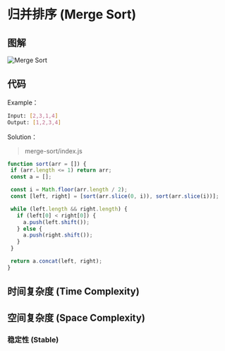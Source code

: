 # 归并排序 (Merge Sort)

## 图解

![Merge Sort](https://upload.wikimedia.org/wikipedia/commons/0/0f/Insertion-sort-example-300px.gif)

## 代码

Example：

``` bash
Input: [2,3,1,4]
Output: [1,2,3,4]
```

Solution：

> merge-sort/index.js

 ```js
function sort(arr = []) {
  if (arr.length <= 1) return arr;
  const a = [];

  const i = Math.floor(arr.length / 2);
  const [left, right] = [sort(arr.slice(0, i)), sort(arr.slice(i))];

  while (left.length && right.length) {
    if (left[0] < right[0]) {
      a.push(left.shift());
    } else {
      a.push(right.shift());
    }
  }

  return a.concat(left, right);
}
 ```

## 时间复杂度 (Time Complexity)

## 空间复杂度 (Space Complexity)

### 稳定性 (Stable)
